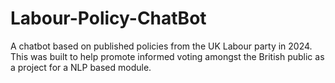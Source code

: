 # Labour-Policy-ChatBot
A chatbot based on published policies from the UK Labour party in 2024. This was built to help promote informed voting amongst the British public as a project for a NLP based module.
